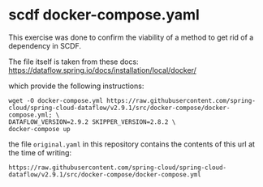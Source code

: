 # scdf docker-compose.yaml

This exercise was done to confirm the viability of a method to get rid of a
dependency in SCDF.

The file itself is taken from these docs: https://dataflow.spring.io/docs/installation/local/docker/

which provide the following instructions:

```
wget -O docker-compose.yml https://raw.githubusercontent.com/spring-cloud/spring-cloud-dataflow/v2.9.1/src/docker-compose/docker-compose.yml; \
DATAFLOW_VERSION=2.9.2 SKIPPER_VERSION=2.8.2 \
docker-compose up
```

the file `original.yaml` in this repository contains the contents of this url
at the time of writing:

```
https://raw.githubusercontent.com/spring-cloud/spring-cloud-dataflow/v2.9.1/src/docker-compose/docker-compose.yml
```

